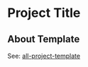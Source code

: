 # Project Title

## About Template

See: [all-project-template](https://torimune29.github.io/all-project-template/#/_template)
